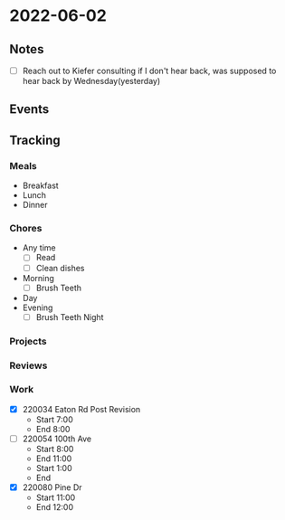 # 2022-06-02
## Notes
- [ ] Reach out to Kiefer consulting if I don't hear back, was supposed to  hear back by Wednesday(yesterday)

## Events

## Tracking
### Meals
- Breakfast
- Lunch
- Dinner

### Chores
- Any time
	- [ ] Read
	- [ ] Clean dishes
- Morning
	- [ ] Brush Teeth
- Day
- Evening
	- [ ] Brush Teeth Night

### Projects

### Reviews

### Work
- [x] 220034 Eaton Rd Post Revision
	- Start 7:00
	- End 8:00
- [ ] 220054 100th Ave
	- Start 8:00
	- End 11:00
	- Start 1:00
	- End 
- [x] 220080 Pine Dr
	- Start 11:00
	- End 12:00